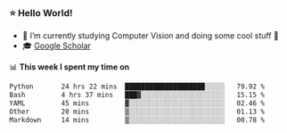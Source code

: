 ### ⭐️ Hello World!

<!--
**hologerry/hologerry** is a ✨ _special_ ✨ repository because its `README.md` (this file) appears on your GitHub profile.

Here are some ideas to get you started:

- 🔭 I’m currently working and studying on Computer Vision
- 🌱 I’m currently learning at Peking University
- 💬 Ask me about 
- 📫 How to reach me: E-mail
- 😄 Pronouns: he/his
- ⚡ Fun fact: Music is the Power
-->


- 🔭 I’m currently studying Computer Vision and doing some cool stuff 🤖
- 🎓 [Google Scholar](https://scholar.google.com/citations?user=3ykqW9wAAAAJ&hl=en)


📊 **This week I spent my time on**

<!--START_SECTION:waka-->

```txt
Python       24 hrs 22 mins  ████████████████████░░░░░   79.92 %
Bash         4 hrs 37 mins   ███▓░░░░░░░░░░░░░░░░░░░░░   15.15 %
YAML         45 mins         ▓░░░░░░░░░░░░░░░░░░░░░░░░   02.46 %
Other        20 mins         ▒░░░░░░░░░░░░░░░░░░░░░░░░   01.13 %
Markdown     14 mins         ▒░░░░░░░░░░░░░░░░░░░░░░░░   00.78 %
```

<!--END_SECTION:waka-->
